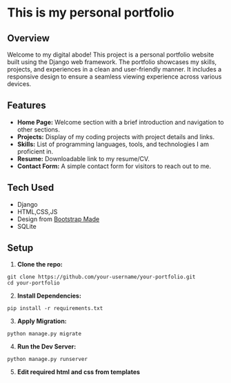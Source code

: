 # This is my personal portfolio 

## Overview 

Welcome to my digital abode! This project is a personal portfolio website built using the Django web framework. The portfolio showcases my skills, projects, and experiences in a clean and user-friendly manner. It includes a responsive design to ensure a seamless viewing experience across various devices.

## Features

- **Home Page:** Welcome section with a brief introduction and navigation to other sections.
- **Projects:** Display of my coding projects with project details and links.
- **Skills:** List of programming languages, tools, and technologies I am proficient in.
- **Resume:** Downloadable link to my resume/CV.
- **Contact Form:** A simple contact form for visitors to reach out to me.

## Tech Used

- Django
- HTML,CSS,JS
- Design from [Bootstrap Made](https://bootstrapmade.com/)
- SQLite

## Setup

1. **Clone the repo:**
```
git clone https://github.com/your-username/your-portfolio.git
cd your-portfolio
```

2. **Install Dependencies:**
```
pip install -r requirements.txt
```

3. **Apply Migration:**
```
python manage.py migrate
```

4. **Run the Dev Server:**
```
python manage.py runserver
```

5. **Edit required html and css from templates**
